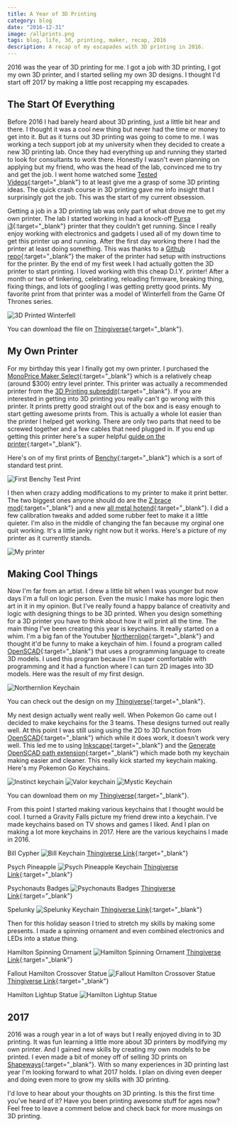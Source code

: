 ```yaml
---
title: A Year of 3D Printing
category: blog
date: "2016-12-31"
image: /allprints.png
tags: blog, life, 3d, printing, maker, recap, 2016
description: A recap of my escapades with 3D printing in 2016.
---
```


2016 was the year of 3D printing for me. I got a job with 3D printing, I got my own 3D printer, and I started selling my own 3D designs. I thought I'd start off 2017 by making a little post recapping my escapades.

## The Start Of Everything

Before 2016 I had barely heard about 3D printing, just a little bit hear and there. I thought it was a cool new thing but never had the time or money to get into it. But as it turns out 3D printing was going to come to me. I was working a tech support job at my university when they decided to create a new 3D printing lab. Once they had everything up and running they started to look for consultants to work there. Honestly I wasn't even planning on applying but my friend, who was the head of the lab, convinced me to try and get the job. I went home watched some [Tested Videos]{:target="_blank"} to at least give me a grasp of some 3D printing ideas. The quick crash course in 3D printing gave me info insight that I surprisingly got the job. This was the start of my current obsession.

Getting a job in a 3D printing lab was only part of what drove me to get my own printer. The lab I started working in had a knock-off [Pursa i3]{:target="_blank"} printer that they couldn't get running. Since I really enjoy working with electronics and gadgets I used all of my down time to get this printer up and running. After the first day working there I had the printer at least doing something. This was thanks to a [Github repo]{:target="_blank"} the maker of the printer had setup with instructions for the printer.
By the end of my first week I had actually gotten the 3D printer to start printing. I loved working with this cheap D.I.Y. printer! After a month or two of tinkering, celebrating, reloading firmware, breaking thing, fixing things, and lots of googling I was getting pretty good prints. My favorite print from that printer was a model of Winterfell from the Game Of Thrones series.

![3D Printed Winterfell][WinterfellPrint]


You can download the file on [Thingiverse][WinterfellLink]{:target="_blank"}.

## My Own Printer

For my birthday this year I finally got my own printer. I purchased the [MonoPrice Maker Select]{:target="_blank"} which is a relatively cheap (around $300) entry level printer. This printer was actually a recommended printer from the [3D Printing subreddit]{:target="_blank"}. If you are interested in getting into 3D printing you really can't go wrong with this printer. It prints pretty good straight out of the box and is easy enough to start getting awesome prints from. This is actually a whole lot easier than the printer I helped get working. There are only two parts that need to be screwed together and a few cables that need plugged in. If you end up getting this printer here's a super helpful [guide on the printer]{:target="_blank"}.

Here's on of my first prints of [Benchy][BenchyLink]{:target="_blank"} which is a sort of standard test print.

![First Benchy Test Print][Benchy Picture]

I then when crazy adding modifications to my printer to make it print better. The two biggest ones anyone should do are the [Z brace mod]{:target="_blank"} and a new [all metal hotend]{:target="_blank"}. I did a few calibration tweaks and added some rubber feet to make it a little quieter. I'm also in the middle of changing the fan because my orginal one quit working. It's a little janky right now but it works. Here's a picture of my printer as it currently stands.

![My printer][my printer]

## Making Cool Things

Now I'm far from an artist. I drew a little bit when I was younger but now days I'm a full on logic person. Even the music I make has more logic then art in it in my opinion. But I've really found a happy balance of creativity and logic with designing things to be 3D printed. When you design something for a 3D printer you have to think about how it will print all the time. The main thing I've been creating this year is keychains. It really started on a whim. I'm a big fan of the Youtuber [Northernlion]{:target="_blank"} and thought it'd be funny to make a keychain of him. I found a program called [OpenSCAD]{:target="_blank"} that uses a programming language to create 3D models. I used this program because I'm super comfortable with programming and it had a function where I can turn 2D images into 3D models. Here was the result of my first design.

![Northernlion Keychain][Northernlion Keychain]

You can check out the design on my [Thingiverse][NL Thingiverse]{:target="_blank"}.

My next design actually went really well. When Pokemon Go came out I decided to make keychains for the 3 teams. These designs turned out really well. At this point I was still using using the 2D to 3D function from [OpenSCAD]{:target="_blank"} which while it does work, it doesn't work very well. This led me to using [Inkscape]{:target="_blank"} and the [Generate OpenSCAD path extension]{:target="_blank"} which made both my keychain making easier and cleaner. This really kick started my keychain making. Here's my Pokemon Go Keychains.

![Instinct keychain][Instinct Keychain]
![Valor keychain][Valor Keychain]
![Mystic Keychain][Mystic Keychain]

You can download them on my [Thingiverse][Pokemon Go Keychain Link]{:target="_blank"}.

From this point I started making various keychains that I thought would be cool. I turned a Gravity Falls picture my friend drew into a keychain. I've made keychains based on TV shows and games I liked. And I plan on making a lot more keychains in 2017. Here are the various keychains I made in 2016.

Bill Cypher
![Bill Keychain][Bill KeyChain]
[Thingiverse Link][Bill Thingiverse]{:target="_blank"}

Psych Pineapple
![Psych Pineapple Keychain][Psych Keychain]
[Thingiverse Link][Psych Thingiverse]{:target="_blank"}

Psychonauts Badges
![Psychonauts Badges][Psychonauts Badges]
[Thingiverse Link][Psychonauts Thingiverse]{:target="_blank"}

Spelunky
![Spelunky Keychain][Spelunky Keychain]
[Thingiverse Link][Spelunky Thingiverse]{:target="_blank"}

Then for this holiday season I tried to stretch my skills by making some presents. I made a spinning ornament and even combined electronics and LEDs into a statue thing.

Hamilton Spinning Ornament
![Hamilton Spinning Ornament][Ham ornament]
[Thingiverse Link][Ham Ornament Thingiverse]{:target="_blank"}

Fallout Hamilton Crossover Statue
![Fallout Hamilton Crossover Statue][Fallout statue]
[Thingiverse Link][Fallout Thingiverse]{:target="_blank"}

Hamilton Lightup Statue
![Hamilton Lightup Statue][Ham Statue]

## 2017

2016 was a rough year in a lot of ways but I really enjoyed diving in to 3D printing. It was fun learning a little more about 3D printers by modifying my own printer. And I gained new skills by creating my own models to be printed. I even made a bit of money off of selling 3D prints on [Shapeways]{:target="_blank"}. With so many experiences in 3D printing last year I'm looking forward to what 2017 holds. I plan on diving even deeper and doing even more to grow my skills with 3D printing. 

I'd love to hear about your thoughts on 3D printing. Is this the first time you've heard of it? Have you been printing awesome stuff for ages now? Feel free to leave a comment below and check back for more musings on 3D printing.

[Tested Videos]: https://www.youtube.com/watch?v=b0U6LgmB0j4 
[Pursa i3]: http://www.prusa3d.com
[Github repo]: https://github.com/garynmckinney/3DPrinter
[WinterfellLink]: http://www.thingiverse.com/thing:39680
[WinterfellPrint]: winterfell.jpg
[Monoprice Maker Select]: http://www.monoprice.com/product?p_id=13860
[3D Printing subreddit]: https://www.reddit.com/r/3Dprinting/
[guide on the printer]: http://3dprinterwiki.info/wiki/wanhao-duplicator-i3/
[BenchyLink]: http://www.3dbenchy.com
[Benchy Picture]: benchy.jpg
[Z brace mod]: http://www.thingiverse.com/thing:921948
[all metal hotend]: http://www.micro-swiss.com/product-page/29551477-6081-c30f-04fe-cece31e3ba6f
[my printer]: myprinter.png
[Northernlion]: https://www.youtube.com/user/Northernlion
[OpenSCAD]: http://www.openscad.org
[Northernlion Keychain]:nlKeychain.png
[NL Thingiverse]: http://www.thingiverse.com/thing:1591913
[Inkscape]: https://inkscape.org/en/
[Generate OpenSCAD path extension]: http://www.thingiverse.com/thing:25036
[Instinct Keychain]: instinctKeychain.png
[Valor Keychain]: valorKeychain.png
[Mystic Keychain]: mysticKeychain.png
[Pokemon Go Keychain Link]: http://www.thingiverse.com/cxsquared/collections/pokemon-go-keychains
[Bill KeyChain]: billKeychain.jpg
[Bill Thingiverse]: http://www.thingiverse.com/thing:1738493
[Psych Keychain]: psychKeychain.jpg
[Psych Thingiverse]: http://www.thingiverse.com/thing:1649355
[Psychonauts Badges]: psychonautsBadges.jpg
[Psychonauts Thingiverse]: http://www.thingiverse.com/thing:1940017
[Spelunky Keychain]: spelunkyKeychain.png
[Spelunky Thingiverse]: http://www.thingiverse.com/thing:1976613
[Ham ornament]: hamOrnament.png
[Ham Ornament Thingiverse]: http://www.thingiverse.com/thing:1935739
[Fallout statue]: falloutStatue.png
[Fallout Thingiverse]: http://www.thingiverse.com/thing:1976702
[Ham Statue]: hamStatueFull.png
[Shapeways]: http://www.shapeways.com/shops/nerdy-knickknacks

